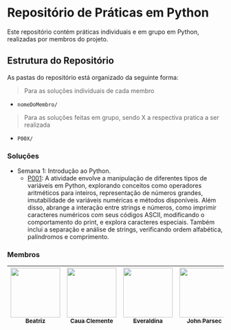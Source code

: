 # Repositório de Práticas em Python

Este repositório contém práticas individuais e em grupo em Python, realizadas por membros do projeto.

## Estrutura do Repositório

As pastas do repositório está organizado da seguinte forma:

> Para as soluções individuais de cada membro
- `nomeDoMembro/`

> Para as soluções feitas em grupo, sendo X a respectiva pratica a ser realizada
- `P00X/`

### Soluções
- Semana 1: Introdução ao Python.
    - [P001](./P001/): A atividade envolve a manipulação de diferentes tipos de variáveis em Python, explorando conceitos como operadores aritméticos para inteiros, representação de números grandes, imutabilidade de variáveis numéricas e métodos disponíveis. Além disso, abrange a interação entre strings e números, como imprimir caracteres numéricos com seus códigos ASCII, modificando o comportamento do print, e explora caracteres especiais. Também inclui a separação e análise de strings, verificando ordem alfabética, palíndromos e comprimento. 





### Membros

 [<img src="https://avatars.githubusercontent.com/u/82838311?v=4" width=115><br><sub>Beatriz</sub>](https://github.com/Beatriz-ux) | [<img src="https://avatars.githubusercontent.com/u/91901466?v=4" width=115><br><sub>Caua Clemente</sub>](https://github.com/Caua-Clemente) | [<img src="https://avatars.githubusercontent.com/u/64717923?v=4" width=115><br><sub>Everaldina</sub>](https://github.com/everaldina) |  [<img src="https://avatars.githubusercontent.com/u/32402620?v=4" width=115><br><sub>John Parsec</sub>](https://github.com/John-Parsec) |
 | :-----------------------------------------------------------------------------------------------------------------------------------: | :-----------------------------------------------------------------------------------------------------------------------------------: | :-----------------------------------------------------------------------------------------------------------------------------------: | :-----------------------------------------------------------------------------------------------------------------------------------: |

